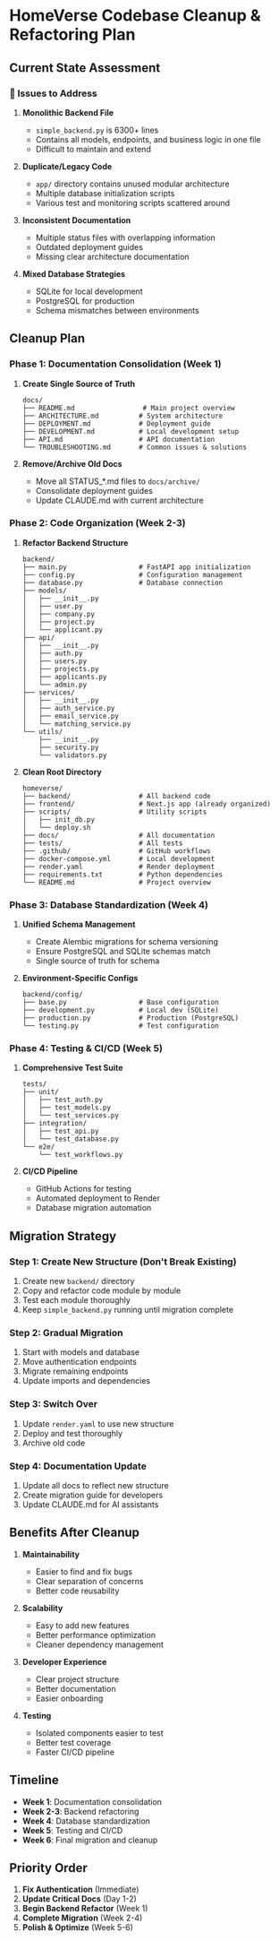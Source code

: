 # HomeVerse Codebase Cleanup & Refactoring Plan

## Current State Assessment

### 🔴 Issues to Address

1. **Monolithic Backend File**
   - `simple_backend.py` is 6300+ lines
   - Contains all models, endpoints, and business logic in one file
   - Difficult to maintain and extend

2. **Duplicate/Legacy Code**
   - `app/` directory contains unused modular architecture
   - Multiple database initialization scripts
   - Various test and monitoring scripts scattered around

3. **Inconsistent Documentation**
   - Multiple status files with overlapping information
   - Outdated deployment guides
   - Missing clear architecture documentation

4. **Mixed Database Strategies**
   - SQLite for local development
   - PostgreSQL for production
   - Schema mismatches between environments

## Cleanup Plan

### Phase 1: Documentation Consolidation (Week 1)

1. **Create Single Source of Truth**
   ```
   docs/
   ├── README.md                 # Main project overview
   ├── ARCHITECTURE.md          # System architecture
   ├── DEPLOYMENT.md            # Deployment guide
   ├── DEVELOPMENT.md           # Local development setup
   ├── API.md                   # API documentation
   └── TROUBLESHOOTING.md       # Common issues & solutions
   ```

2. **Remove/Archive Old Docs**
   - Move all STATUS_*.md files to `docs/archive/`
   - Consolidate deployment guides
   - Update CLAUDE.md with current architecture

### Phase 2: Code Organization (Week 2-3)

1. **Refactor Backend Structure**
   ```
   backend/
   ├── main.py                  # FastAPI app initialization
   ├── config.py                # Configuration management
   ├── database.py              # Database connection
   ├── models/
   │   ├── __init__.py
   │   ├── user.py
   │   ├── company.py
   │   ├── project.py
   │   └── applicant.py
   ├── api/
   │   ├── __init__.py
   │   ├── auth.py
   │   ├── users.py
   │   ├── projects.py
   │   ├── applicants.py
   │   └── admin.py
   ├── services/
   │   ├── __init__.py
   │   ├── auth_service.py
   │   ├── email_service.py
   │   └── matching_service.py
   └── utils/
       ├── __init__.py
       ├── security.py
       └── validators.py
   ```

2. **Clean Root Directory**
   ```
   homeverse/
   ├── backend/                 # All backend code
   ├── frontend/                # Next.js app (already organized)
   ├── scripts/                 # Utility scripts
   │   ├── init_db.py
   │   └── deploy.sh
   ├── docs/                    # All documentation
   ├── tests/                   # All tests
   ├── .github/                 # GitHub workflows
   ├── docker-compose.yml       # Local development
   ├── render.yaml              # Render deployment
   ├── requirements.txt         # Python dependencies
   └── README.md                # Project overview
   ```

### Phase 3: Database Standardization (Week 4)

1. **Unified Schema Management**
   - Create Alembic migrations for schema versioning
   - Ensure PostgreSQL and SQLite schemas match
   - Single source of truth for schema

2. **Environment-Specific Configs**
   ```
   backend/config/
   ├── base.py                  # Base configuration
   ├── development.py           # Local dev (SQLite)
   ├── production.py            # Production (PostgreSQL)
   └── testing.py               # Test configuration
   ```

### Phase 4: Testing & CI/CD (Week 5)

1. **Comprehensive Test Suite**
   ```
   tests/
   ├── unit/
   │   ├── test_auth.py
   │   ├── test_models.py
   │   └── test_services.py
   ├── integration/
   │   ├── test_api.py
   │   └── test_database.py
   └── e2e/
       └── test_workflows.py
   ```

2. **CI/CD Pipeline**
   - GitHub Actions for testing
   - Automated deployment to Render
   - Database migration automation

## Migration Strategy

### Step 1: Create New Structure (Don't Break Existing)
1. Create new `backend/` directory
2. Copy and refactor code module by module
3. Test each module thoroughly
4. Keep `simple_backend.py` running until migration complete

### Step 2: Gradual Migration
1. Start with models and database
2. Move authentication endpoints
3. Migrate remaining endpoints
4. Update imports and dependencies

### Step 3: Switch Over
1. Update `render.yaml` to use new structure
2. Deploy and test thoroughly
3. Archive old code

### Step 4: Documentation Update
1. Update all docs to reflect new structure
2. Create migration guide for developers
3. Update CLAUDE.md for AI assistants

## Benefits After Cleanup

1. **Maintainability**
   - Easier to find and fix bugs
   - Clear separation of concerns
   - Better code reusability

2. **Scalability**
   - Easy to add new features
   - Better performance optimization
   - Cleaner dependency management

3. **Developer Experience**
   - Clear project structure
   - Better documentation
   - Easier onboarding

4. **Testing**
   - Isolated components easier to test
   - Better test coverage
   - Faster CI/CD pipeline

## Timeline

- **Week 1**: Documentation consolidation
- **Week 2-3**: Backend refactoring
- **Week 4**: Database standardization
- **Week 5**: Testing and CI/CD
- **Week 6**: Final migration and cleanup

## Priority Order

1. **Fix Authentication** (Immediate)
2. **Update Critical Docs** (Day 1-2)
3. **Begin Backend Refactor** (Week 1)
4. **Complete Migration** (Week 2-4)
5. **Polish & Optimize** (Week 5-6)